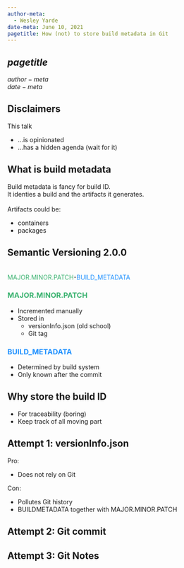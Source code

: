 ```yaml
---
author-meta:
  - Wesley Yarde
date-meta: June 10, 2021
pagetitle: How (not) to store build metadata in Git
---
```


## $pagetitle$

$author-meta$
\
$date-meta$

## Disclaimers

This talk

- ...is opinionated
- ...has a hidden agenda (wait for it)

## What is build metadata

Build metadata is fancy for build ID.\
It identies a build and the artifacts it generates.
\
\
Artifacts could be:

- containers
- packages

## Semantic Versioning 2.0.0

\
<span style="color:MediumSeaGreen">MAJOR.MINOR.PATCH</span>-<span style="color:DodgerBlue">BUILD_METADATA</span>

### <span style="color:MediumSeaGreen">MAJOR.MINOR.PATCH</span>

- Incremented manually
- Stored in
  - versionInfo.json (old school)
  - Git tag

### <span style="color:DodgerBlue">BUILD_METADATA</span>

- Determined by build system
- Only known after the commit

## Why store the build ID

- For traceability (boring)
- Keep track of all moving part

## Attempt 1: versionInfo.json

Pro:

- Does not rely on Git

Con:

- Pollutes Git history
- BUILDMETADATA together with MAJOR.MINOR.PATCH

## Attempt 2: Git commit

## Attempt 3: Git Notes
